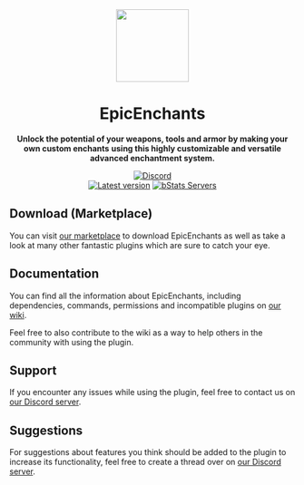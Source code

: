 <!--suppress HtmlDeprecatedAttribute -->
<div align="center">
<img src="docs/Logo.png" width="128px">

# EpicEnchants
**Unlock the potential of your weapons, tools and armor by making your own custom enchants**
**using this highly customizable and versatile advanced enchantment system.**


[![Discord][Discord shield]][Discord invite]
<br>
[![Latest version][Latest version shield]][Plugin page]
[![bStats Servers][bStats shield]][bStats page]
</div>


## Download (Marketplace)
You can visit [our marketplace][Plugin page] to download EpicEnchants as well as take a
look at many other fantastic plugins which are sure to catch your eye.

## Documentation
You can find all the information about EpicEnchants, including dependencies, commands, permissions and incompatible
plugins on [our wiki][Plugin wiki].

Feel free to also contribute to the wiki as a way to help others in the community with using the plugin.

## Support
If you encounter any issues while using the plugin, feel free to contact us on
[our Discord server][Discord invite].

## Suggestions
For suggestions about features you think should be added to the plugin to increase its functionality, feel free to
create a thread over on [our Discord server][Discord invite].


[Plugin page]: https://songoda.com/product/4
[Plugin wiki]: https://wiki.songoda.com/EpicEnchants-1130f10897028172be4bfe3b085cfcde
[Discord invite]: https://discord.gg/7TXM8xr2Ng

[Discord shield]: https://img.shields.io/discord/1214289374506917889?color=5865F2&label=Discord&logo=discord&logoColor=5865F2
[Latest version shield]: https://img.shields.io/badge/dynamic/xml?style=flat&color=blue&logo=github&logoColor=white&label=Latest&url=https%3A%2F%2Fraw.githubusercontent.com%2FSongoda-Plugins%2FEpicEnchants%2Fmaster%2Fpom.xml&query=%2F*%5Blocal-name()%3D'project'%5D%2F*%5Blocal-name()%3D'version'%5D

[bStats page]: https://bstats.org/plugin/bukkit/EpicEnchants/5287
[bStats shield]: https://img.shields.io/bstats/servers/5287?label=Servers
